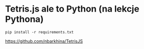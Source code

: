 # Tetris.js ale to Python (na lekcje Pythona)
`pip install -r requirements.txt`

https://github.com/nbarkhina/TetrisJS
